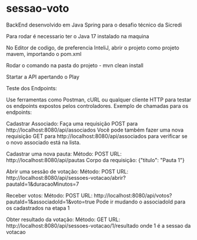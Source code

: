 # sessao-voto
BackEnd desenvolvido em Java Spring para o desafio técnico da Sicredi

Para rodar é necessario ter o Java 17 instalado na maquina

No Editor de codigo, de preferencia InteliJ, abrir o projeto como projeto mavem, importando o pom.xml

Rodar o comando na pasta do projeto - mvn clean install

Startar a API apertando o Play


Teste dos Endpoints: 

Use ferramentas como Postman, cURL ou qualquer cliente HTTP para testar os endpoints expostos pelos controladores.
Exemplo de chamadas para os endpoints:

Cadastrar Associado:
Faça uma requisição POST para http://localhost:8080/api/associados
Você pode também fazer uma nova requisição GET para http://localhost:8080/api/associados 
para verificar se o novo associado está na lista.

Cadastrar uma nova pauta:
Método: POST
URL: http://localhost:8080/api/pautas
Corpo da requisição: {"titulo": "Pauta 1"}


Abrir uma sessão de votação:
Método: POST
URL: http://localhost:8080/api/sessoes-votacao/abrir?pautaId=1&duracaoMinutos=7


Receber votos:
Método: POST
URL: http://localhost:8080/api/votos?pautaId=1&associadoId=1&voto=true
Pode ir mudando o associadoId para os cadastrados na etapa 1


Obter resultado da votação:
Método: GET
URL: http://localhost:8080/api/sessoes-votacao/1/resultado
onde 1 é  a sessao da votacao
